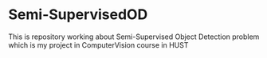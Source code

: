 # Semi-SupervisedOD
This is repository working about Semi-Supervised Object Detection problem which is my project in ComputerVision course in HUST

